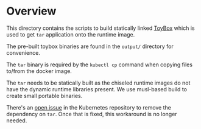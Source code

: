 # Overview

This directory contains the scripts to build statically linked [ToyBox](https://github.com/landley/toybox) which is used to get `tar` application onto the runtime image.

The pre-built toybox binaries are found in the `output/` directory for convenience.

The `tar` binary is required by the `kubectl cp` command when copying files to/from the docker image.

The `tar` needs to be statically built as the chiseled runtime images do not have the dynamic runtime libraries present. We use musl-based build to create small portable binaries.

There's an [open issue](https://github.com/kubernetes/kubernetes/issues/58512) in the Kubernetes repository to remove the dependency on `tar`. Once that is fixed, this workaround is no longer needed.
